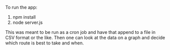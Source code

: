 To run the app:

1.  npm install
2.  node server.js

This was meant to be run as a cron job and have that append to a file in CSV format or the like.  Then one can look at the data on a graph and decide which route is best to take and when.
